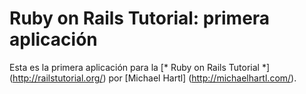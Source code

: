  
# Ruby on Rails Tutorial: primera aplicación

 Esta es la primera aplicación para la
 [* Ruby on Rails Tutorial *] (http://railstutorial.org/)
 por [Michael Hartl] (http://michaelhartl.com/).


